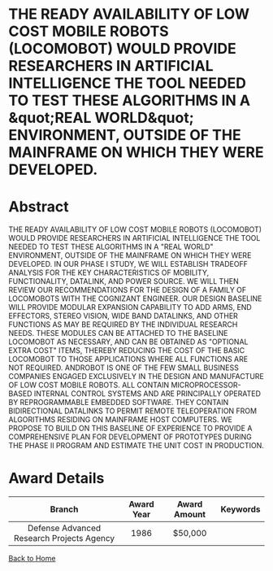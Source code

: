 
THE READY AVAILABILITY OF LOW COST MOBILE ROBOTS (LOCOMOBOT) WOULD PROVIDE RESEARCHERS IN ARTIFICIAL INTELLIGENCE THE TOOL NEEDED TO TEST THESE ALGORITHMS IN A &amp;quot;REAL WORLD&amp;quot; ENVIRONMENT, OUTSIDE OF THE MAINFRAME ON WHICH THEY WERE DEVELOPED.
==================================================================================================================================================================================================================================================================

# Abstract


THE READY AVAILABILITY OF LOW COST MOBILE ROBOTS (LOCOMOBOT) WOULD PROVIDE RESEARCHERS IN ARTIFICIAL INTELLIGENCE THE TOOL NEEDED TO TEST THESE ALGORITHMS IN A &quot;REAL WORLD&quot; ENVIRONMENT, OUTSIDE OF THE MAINFRAME ON WHICH THEY WERE DEVELOPED. IN OUR PHASE I STUDY, WE WILL ESTABLISH TRADEOFF ANALYSIS FOR THE KEY CHARACTERISTICS OF MOBILITY, FUNCTIONALITY, DATALINK, AND POWER SOURCE. WE WILL THEN REVIEW OUR RECOMMENDATIONS FOR THE DESIGN OF A FAMILY OF LOCOMOBOTS WITH THE COGNIZANT ENGINEER. OUR DESIGN BASELINE WILL PROVIDE MODULAR EXPANSION CAPABILITY TO ADD ARMS, END EFFECTORS, STEREO VISION, WIDE BAND DATALINKS, AND OTHER FUNCTIONS AS MAY BE REQUIRED BY THE INDIVIDUAL RESEARCH NEEDS. THESE MODULES CAN BE ATTACHED TO THE BASELINE LOCOMOBOT AS NECESSARY, AND CAN BE OBTAINED AS &quot;OPTIONAL EXTRA COST&quot; ITEMS, THEREBY REDUCING THE COST OF THE BASIC LOCOMOBOT TO THOSE APPLICATIONS WHERE ALL FUNCTIONS ARE NOT REQUIRED. ANDROBOT IS ONE OF THE FEW SMALL BUSINESS COMPANIES ENGAGED EXCLUSIVELY IN THE DESIGN AND MANUFACTURE OF LOW COST MOBILE ROBOTS. ALL CONTAIN MICROPROCESSOR-BASED INTERNAL CONTROL SYSTEMS AND ARE PRINCIPALLY OPERATED BY REPROGRAMMABLE EMBEDDED SOFTWARE. THEY CONTAIN BIDIRECTIONAL DATALINKS TO PERMIT REMOTE TELEOPERATION FROM ALGORITHMS RESIDING ON MAINFRAME HOST COMPUTERS. WE PROPOSE TO BUILD ON THIS BASELINE OF EXPERIENCE TO PROVIDE A COMPREHENSIVE PLAN FOR DEVELOPMENT OF PROTOTYPES DURING THE PHASE II PROGRAM AND ESTIMATE THE UNIT COST IN PRODUCTION.  

# Award Details

|Branch|Award Year|Award Amount|Keywords|
| :---: | :---: | :---: | :---: |
|Defense Advanced Research Projects Agency|1986|$50,000||
  
  


[Back to Home](https://github.com/chrischow/dod_sbir_awards)